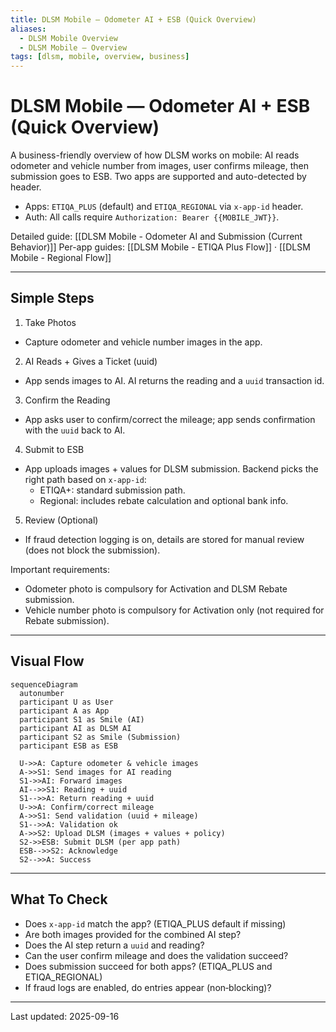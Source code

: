 ```yaml
---
title: DLSM Mobile — Odometer AI + ESB (Quick Overview)
aliases:
  - DLSM Mobile Overview
  - DLSM Mobile — Overview
tags: [dlsm, mobile, overview, business]
---
```


# DLSM Mobile — Odometer AI + ESB (Quick Overview)

A business-friendly overview of how DLSM works on mobile: AI reads odometer and vehicle number from images, user confirms mileage, then submission goes to ESB. Two apps are supported and auto-detected by header.

- Apps: `ETIQA_PLUS` (default) and `ETIQA_REGIONAL` via `x-app-id` header.
- Auth: All calls require `Authorization: Bearer {{MOBILE_JWT}}`.

Detailed guide: [[DLSM Mobile - Odometer AI and Submission (Current Behavior)]]
Per-app guides: [[DLSM Mobile - ETIQA Plus Flow]] · [[DLSM Mobile - Regional Flow]]

---

## Simple Steps

1) Take Photos
- Capture odometer and vehicle number images in the app.

2) AI Reads + Gives a Ticket (uuid)
- App sends images to AI. AI returns the reading and a `uuid` transaction id.

3) Confirm the Reading
- App asks user to confirm/correct the mileage; app sends confirmation with the `uuid` back to AI.

4) Submit to ESB
- App uploads images + values for DLSM submission. Backend picks the right path based on `x-app-id`:
  - ETIQA+: standard submission path.
  - Regional: includes rebate calculation and optional bank info.

5) Review (Optional)
- If fraud detection logging is on, details are stored for manual review (does not block the submission).

Important requirements:
- Odometer photo is compulsory for Activation and DLSM Rebate submission.
- Vehicle number photo is compulsory for Activation only (not required for Rebate submission).

---

## Visual Flow

```mermaid
sequenceDiagram
  autonumber
  participant U as User
  participant A as App
  participant S1 as Smile (AI)
  participant AI as DLSM AI
  participant S2 as Smile (Submission)
  participant ESB as ESB

  U->>A: Capture odometer & vehicle images
  A->>S1: Send images for AI reading
  S1->>AI: Forward images
  AI-->>S1: Reading + uuid
  S1-->>A: Return reading + uuid
  U->>A: Confirm/correct mileage
  A->>S1: Send validation (uuid + mileage)
  S1-->>A: Validation ok
  A->>S2: Upload DLSM (images + values + policy)
  S2->>ESB: Submit DLSM (per app path)
  ESB-->>S2: Acknowledge
  S2-->>A: Success
```

---

## What To Check

- Does `x-app-id` match the app? (ETIQA_PLUS default if missing)
- Are both images provided for the combined AI step?
- Does the AI step return a `uuid` and reading?
- Can the user confirm mileage and does the validation succeed?
- Does submission succeed for both apps? (ETIQA_PLUS and ETIQA_REGIONAL)
- If fraud logs are enabled, do entries appear (non‑blocking)?

---

Last updated: 2025-09-16
